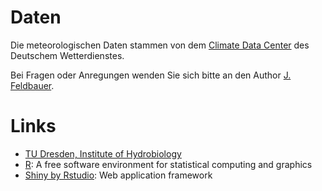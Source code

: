 # Daten
Die meteorologischen Daten stammen von dem [Climate Data Center](https://www.dwd.de/DE/klimaumwelt/cdc/cdc_node.html) des Deutschem Wetterdienstes.

Bei Fragen oder Anregungen wenden Sie sich bitte an den Author [J. Feldbauer](mailto:johannes.feldbauer@tu-dresden.de).

# Links

 - [TU Dresden, Institute of Hydrobiology](https://tu-dresden.de/bu/umwelt/hydro/hydrobiologie/das-institut/) 
 - [R](https://www.r-project.org/): A free software environment for statistical computing and graphics
 - [Shiny by Rstudio](https://shiny.rstudio.com/): Web application framework